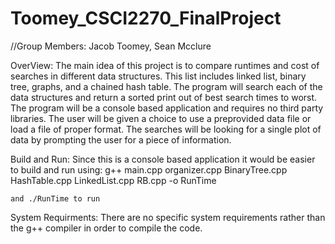 # Toomey_CSCI2270_FinalProject
//Group Members: Jacob Toomey, Sean Mcclure

OverView:
  The main idea of this project is to compare runtimes and cost of searches in different data structures. This list includes
  linked list, binary tree, graphs, and a chained hash table. The program will search each of the data structures 
  and return a sorted print out of best search times to worst. The program will be a console based application and requires
  no third party libraries. The user will be given a choice to use a preprovided data file or load a file of proper format.
  The searches will be looking for a single plot of data by prompting the user for a piece of information. 
  
Build and Run:
  Since this is a console based application it would be easier to build and run using:
    g++ main.cpp organizer.cpp BinaryTree.cpp HashTable.cpp LinkedList.cpp RB.cpp -o RunTime
    
    and ./RunTime to run
  

System Requirments:
  There are no specific system requirements rather than the g++ compiler in order to compile the code. 
  
